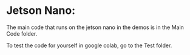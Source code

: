 # Jetson Nano:

The main code that runs on the jetson nano in the demos is in the Main Code folder.

To test the code for yourself in google colab, go to the Test folder.
